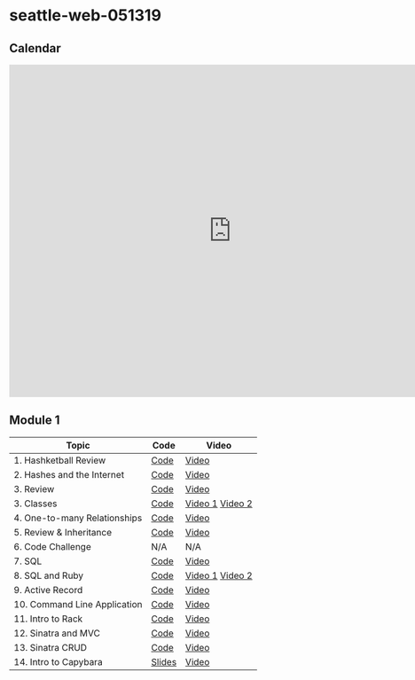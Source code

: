 # seattle-web-051319

## Calendar

<iframe src="https://calendar.google.com/calendar/embed?height=600&amp;wkst=1&amp;bgcolor=%23ffffff&amp;ctz=America%2FLos_Angeles&amp;mode=WEEK&amp;src=ZmxhdGlyb25zY2hvb2wuY29tX2M0YzBmNG1ucGNyaWUzYzVpb2NvYmJ2OGZvQGdyb3VwLmNhbGVuZGFyLmdvb2dsZS5jb20&amp;src=ZmxhdGlyb25zY2hvb2wuY29tX3I0cHNpcWRoMzdjaDhrNXN2NDV0aHYxNHBvQGdyb3VwLmNhbGVuZGFyLmdvb2dsZS5jb20&amp;color=%233F51B5&amp;color=%23EF6C00" style="border-width:0" width="800" height="600" frameborder="0" scrolling="no"></iframe>

## Module 1

| Topic                  | Code                | Video                                  |
| ---------------------- | ------------------- | -------------------------------------- |
| 1. Hashketball Review | [Code](https://github.com/learn-co-students/seattle-web-051319/tree/master/01-hashketball-review) | [Video](https://youtu.be/QhWpq5oE3lc) |
| 2. Hashes and the Internet | [Code](https://github.com/learn-co-students/seattle-web-051319/tree/master/02-internet-requests) | [Video](https://youtu.be/xaFKe-Hs2Og) |
| 3. Review | [Code](https://github.com/dahby/apis-and-iteration) | [Video](https://www.youtube.com/watch?v=0aONSpvA7dw) |
| 3. Classes | [Code](https://github.com/learn-co-students/seattle-web-051319/tree/master/03-classes) | [Video 1](https://youtu.be/vnzDcGyPOR4) [Video 2](https://youtu.be/AA-5OR6DlXY) |
| 4. One-to-many Relationships | [Code](https://github.com/learn-co-students/seattle-web-051319/tree/master/04-many-to-one) | [Video](https://youtu.be/KCdDB9LIuuE) |
| 5. Review & Inheritance | [Code](https://github.com/learn-co-students/seattle-web-051319/tree/master/05-inheritance) | [Video](https://youtu.be/zwOShQO34Ic) |
| 6. Code Challenge | N/A | N/A |
| 7. SQL | [Code](https://github.com/learn-co-students/seattle-web-051319/tree/master/07-sql) | [Video](https://www.youtube.com/watch?v=wCuqLAZofvU) |
| 8. SQL and Ruby | [Code](https://github.com/learn-co-students/seattle-web-051319/tree/master/08-sql-and-ruby) | [Video 1](https://youtu.be/pxBfBRNzly0) [Video 2](https://youtu.be/AM8qON3Rn9w)|
| 9. Active Record | [Code](https://github.com/learn-co-students/seattle-web-051319/tree/master/09-active-record/game_shows) | [Video](https://youtu.be/oSViixOE6Oc) |
| 10. Command Line Application | [Code](https://github.com/learn-co-students/seattle-web-051319/tree/master/10-command-line-applications) | [Video](https://youtu.be/YfXlzy9fc-I) |
| 11. Intro to Rack | [Code](https://github.com/learn-co-students/seattle-web-051319/tree/master/11-rack-intro) | [Video](https://youtu.be/ivczzDBLO6E) |
| 12. Sinatra and MVC | [Code](https://github.com/learn-co-students/seattle-web-051319/tree/master/12-sinatra-mvc) | [Video](https://youtu.be/G1oqOBzXOBo) |
| 13. Sinatra CRUD | [Code](https://github.com/learn-co-students/seattle-web-051319/tree/master/13-sinatra-CRUD-REst) | [Video](https://youtu.be/MJnulJZ3b9Q) |
| 14. Intro to Capybara | [Slides](https://docs.google.com/presentation/d/1vUErOo7OS903lncxox5-qZCn7hssYPrNqb0xD7K91A8/edit?usp=sharing) | [Video](https://youtu.be/EvxpmqelmVw) |
